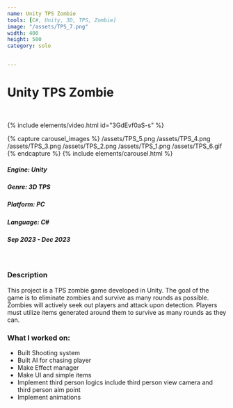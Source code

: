 ```yaml
---
name: Unity TPS Zombie
tools: [C#, Unity, 3D, TPS, Zombie]
image: "/assets/TPS_7.png"
width: 400
height: 500
category: solo


---
```

# Unity TPS Zombie
<br>

{% include elements/video.html id="3GdEvf0aS-s" %}

{% capture carousel_images %}
/assets/TPS_5.png
/assets/TPS_4.png
/assets/TPS_3.png
/assets/TPS_2.png
/assets/TPS_1.png
/assets/TPS_6.gif
{% endcapture %}
{% include elements/carousel.html %}

##### Engine: Unity
##### Genre: 3D TPS 
##### Platform: PC
##### Language: C# 
##### Sep 2023 - Dec 2023

<br/>

### Description
This project is a TPS zombie game developed in Unity. The goal of the game is to eliminate zombies and survive as many rounds as possible. Zombies will actively seek out players and attack upon detection. Players must utilize items generated around them to survive as many rounds as they can.

### What I worked on:
- Built Shooting system
- Built AI for chasing player 
- Make Effect manager
- Make UI and simple items
- Implement third person logics include third person view camera and third person aim point 
- Implement animations